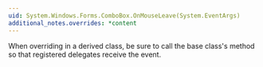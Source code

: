 ```yaml
---
uid: System.Windows.Forms.ComboBox.OnMouseLeave(System.EventArgs)
additional_notes.overrides: *content
---
```


<p>When overriding <xref href="System.Windows.Forms.ComboBox.OnMouseLeave(System.EventArgs)"></xref> in a derived class, be sure to call the base class's <xref href="System.Windows.Forms.ComboBox.OnMouseLeave(System.EventArgs)"></xref> method so that registered delegates receive the event.</p>


